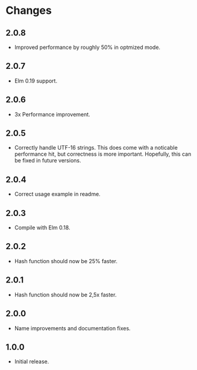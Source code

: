 # Changes

## 2.0.8

* Improved performance by roughly 50% in optmized mode.

## 2.0.7

* Elm 0.19 support.

## 2.0.6

* 3x Performance improvement.

## 2.0.5

* Correctly handle UTF-16 strings. This does come with a noticable performance hit, but correctness is more important. Hopefully, this can be fixed in future versions.

## 2.0.4

* Correct usage example in readme.

## 2.0.3

* Compile with Elm 0.18.

## 2.0.2

* Hash function should now be 25% faster.

## 2.0.1

* Hash function should now be 2,5x faster.

## 2.0.0

* Name improvements and documentation fixes.

## 1.0.0

* Initial release.
